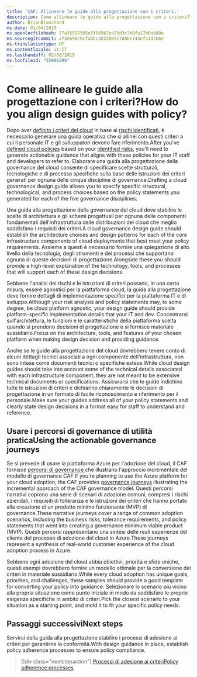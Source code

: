 ```yaml
---
title: 'CAF: Allineare le guide alla progettazione con i criteri.'
description: Come allineare le guide alla progettazione con i criteri?
author: BrianBlanchard
ms.date: 01/04/2019
ms.openlocfilehash: 77a35597585e5f58967ea79d3c7b0fa17b6ab80e
ms.sourcegitcommit: 273e690c0cfabbc3822089c7d8bc743ef41d2b6e
ms.translationtype: HT
ms.contentlocale: it-IT
ms.lasthandoff: 02/08/2019
ms.locfileid: "55901296"
---
```

<!---
I've established policies. How to help developers adopt these policies?
Draft an architecture design guide.

[Aspirational statement] If you're using Azure, you can use one of ours as a starting point. The choose one of the following 6 as a starting point and mold it to fit your policies.
--->

<!-- markdownlint-disable MD026 -->

# <a name="how-do-you-align-design-guides-with-policy"></a><span data-ttu-id="53d50-103">Come allineare le guide alla progettazione con i criteri?</span><span class="sxs-lookup"><span data-stu-id="53d50-103">How do you align design guides with policy?</span></span>

<span data-ttu-id="53d50-104">Dopo aver [definito i criteri del cloud](define-policy.md) in base ai [rischi identificati](understanding-business-risk.md), è necessario generare una guida operativa che si allinei con questi criteri a cui il personale IT e gli sviluppatori devono fare riferimento.</span><span class="sxs-lookup"><span data-stu-id="53d50-104">After you've [defined cloud policies](define-policy.md) based on your [identified risks](understanding-business-risk.md), you'll need to generate actionable guidance that aligns with these policies for your IT staff and developers to refer to.</span></span> <span data-ttu-id="53d50-105">Elaborare una guida alla progettazione della governance del cloud consente di specificare scelte strutturali, tecnologiche e di processo specifiche sulla base delle istruzioni dei criteri generati per ognuna delle cinque discipline di governance.</span><span class="sxs-lookup"><span data-stu-id="53d50-105">Drafting a cloud governance design guide allows you to specify specific structural, technological, and process choices based on the policy statements you generated for each of the five governance disciplines.</span></span>

<span data-ttu-id="53d50-106">Una guida alla progettazione della governance del cloud deve stabilire le scelte di architettura e gli schemi progettuali per ognuna delle componenti fondamentali dell'infrastruttura delle distribuzioni del cloud che meglio soddisfano i requisiti dei criteri.</span><span class="sxs-lookup"><span data-stu-id="53d50-106">A cloud governance design guide should establish the architecture choices and design patterns for each of the core infrastructure components of cloud deployments that best meet your policy requirements.</span></span> <span data-ttu-id="53d50-107">Assieme a questi è necessario fornire una spiegazione di alto livello della tecnologia, degli strumenti e dei processi che supportano ognuna di queste decisioni di progettazione.</span><span class="sxs-lookup"><span data-stu-id="53d50-107">Alongside these you should provide a high-level explanation of the technology, tools, and processes that will support each of these design decisions.</span></span>

<span data-ttu-id="53d50-108">Sebbene l'analisi dei rischi e le istruzioni di criteri possano, in una certa misura, essere agnostici per la piattaforma cloud, la guida alla progettazione deve fornire dettagli di implementazione specifici per la piattaforma IT e di sviluppo.</span><span class="sxs-lookup"><span data-stu-id="53d50-108">Although your risk analysis and policy statements may, to some degree, be cloud platform agnostic, your design guide should provide platform-specific implementation details that your IT and dev.</span></span> <span data-ttu-id="53d50-109">Concentrarsi sull'architettura, le funzioni e le caratteristiche della piattaforma scelta quando si prendono decisioni di progettazione e si fornisce materiale sussidiario.</span><span class="sxs-lookup"><span data-stu-id="53d50-109">Focus on the architecture, tools, and features of your chosen platform when making design decision and providing guidance.</span></span>

<span data-ttu-id="53d50-110">Anche se le guide alla progettazione del cloud dovrebbero tenere conto di alcuni dettagli tecnici associati a ogni componente dell'infrastruttura, non sono intese come documenti tecnici o specifiche estese.</span><span class="sxs-lookup"><span data-stu-id="53d50-110">While cloud design guides should take into account some of the technical details associated with each infrastructure component, they are not meant to be extensive technical documents or specifications.</span></span> <span data-ttu-id="53d50-111">Assicurarsi che le guide indichino tutte le istruzioni di criteri e dichiarino chiaramente le decisioni di progettazione in un formato di facile riconoscimento e riferimento per il personale.</span><span class="sxs-lookup"><span data-stu-id="53d50-111">Make sure your guides address all of your policy statements and clearly state design decisions in a format easy for staff to understand and reference.</span></span>

<!-- markdownlint-enable MD033 -->

## <a name="using-the-actionable-governance-journeys"></a><span data-ttu-id="53d50-112">Usare i percorsi di governance di utilità pratica</span><span class="sxs-lookup"><span data-stu-id="53d50-112">Using the actionable governance journeys</span></span>

<span data-ttu-id="53d50-113">Se si prevede di usare la piattaforma Azure per l'adozione del cloud, il CAF fornisce [percorsi di governance ](../journeys/overview.md) che illustrano l'approccio incrementale del modello di governance CAF.</span><span class="sxs-lookup"><span data-stu-id="53d50-113">If you're planning to use the Azure platform for your cloud adoption, the CAF provides [governance journeys](../journeys/overview.md) illustrating the incremental approach of the CAF governance model.</span></span> <span data-ttu-id="53d50-114">Questi percorsi narrativi coprono una serie di scenari di adozione comuni, compresi i rischi aziendali, i requisiti di tolleranza e le istruzioni dei criteri che hanno portato alla creazione di un prodotto minimo funzionante (MVP) di governance.</span><span class="sxs-lookup"><span data-stu-id="53d50-114">These narrative journeys cover a range of common adoption scenarios, including the business risks, tolerance requirements, and policy statements that went into creating a governance minimum viable product (MVP).</span></span> <span data-ttu-id="53d50-115">Questi percorsi rappresentano una sintesi delle reali esperienze del cliente del processo di adozione del cloud in Azure.</span><span class="sxs-lookup"><span data-stu-id="53d50-115">These journeys represent a synthesis of real-world customer experience of the cloud adoption process in Azure.</span></span>

<span data-ttu-id="53d50-116">Sebbene ogni adozione del cloud abbia obiettivi, priorità e sfide uniche, questi esempi dovrebbero fornire un modello ottimale per la conversione dei criteri in materiale sussidiario.</span><span class="sxs-lookup"><span data-stu-id="53d50-116">While every cloud adoption has unique goals, priorities, and challenges, these samples should provide a good template for converting your policy into guidance.</span></span> <span data-ttu-id="53d50-117">Selezionare lo scenario più vicino alla propria situazione come punto iniziale in modo da soddisfare le proprie esigenze specifiche in ambito di criteri.</span><span class="sxs-lookup"><span data-stu-id="53d50-117">Pick the closest scenario to your situation as a starting point, and mold it to fit your specific policy needs.</span></span>

## <a name="next-steps"></a><span data-ttu-id="53d50-118">Passaggi successivi</span><span class="sxs-lookup"><span data-stu-id="53d50-118">Next steps</span></span>

<span data-ttu-id="53d50-119">Servirsi della guida alla progettazione stabilire i processi di adesione ai criteri per garantirne la conformità.</span><span class="sxs-lookup"><span data-stu-id="53d50-119">With design guidance in place, establish policy adherence processes to ensure policy compliance.</span></span>

> [!div class="nextstepaction"]
> [<span data-ttu-id="53d50-120">Processi di adesione ai criteri</span><span class="sxs-lookup"><span data-stu-id="53d50-120">Policy adherence processes</span></span>](processes.md)